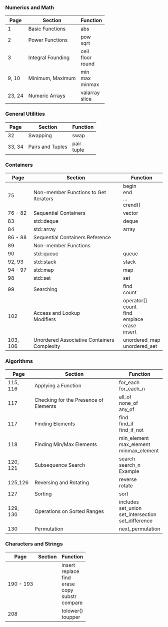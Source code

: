 ### Numerics and Math

Page | Section | Function
---- | ------- | --------
1 | Basic Functions | abs
2 | Power Functions | pow<br>sqrt
3 | Integral Founding | ceil<br>floor<br>round
9, 10 | Minimum, Maximum | min<br>max<br>minmax
23, 24 | Numeric Arrays | valarray<br>slice

### General Utilities

Page | Section | Function
---- | ------- | --------
32 | Swapping | swap
33, 34 | Pairs and Tuples | pair<br>tuple

### Containers

Page | Section | Function
---- | ------- | --------
75 | Non-member Functions to Get Iterators | begin<br>end<br>...<br>crend()
76 - 82 | Sequential Containers | vector
83 | std::deque | deque
84 | std::array | array
86 - 88 | Sequential Containers Reference | 
89 | Non-member Functions |
90 | std::queue | queue
92, 93 | std::stack | stack
94 - 97 | std::map | map
98 | std::set | set
99 | Searching | find<br>count
102 | Access and Lookup<br>Modifiers | operator[]<br>count<br>find<br>emplace<br>erase<br>insert
103, 106 | Unordered Associative Containers<br>Complexity | unordered_map<br>unordered_set

### Algorithms

Page | Section | Function
---- | ------- | --------
115, 116 | Applying a Function | for_each<br>for_each_n
117 | Checking for the Presence of Elements | all_of<br>none_of<br>any_of
117 | Finding Elements | find<br>find_if<br>find_if_not
118 | Finding Min/Max Elements | min_element<br>max_element<br>minmax_element
120, 121 | Subsequence Search | search<br>search_n<br>Example
125,126 | Reversing and Rotating | reverse<br>rotate
127 | Sorting | sort
129, 130 | Operations on Sorted Ranges | includes<br>set_union<br>set_intersection<br>set_difference
130 | Permutation | next_permutation

### Characters and Strings

Page | Section | Function
---- | ------- | --------
190 - 193 | | insert<br>replace<br>find<br>erase<br>copy<br>substr<br>compare
208 | | tolower()<br>toupper
